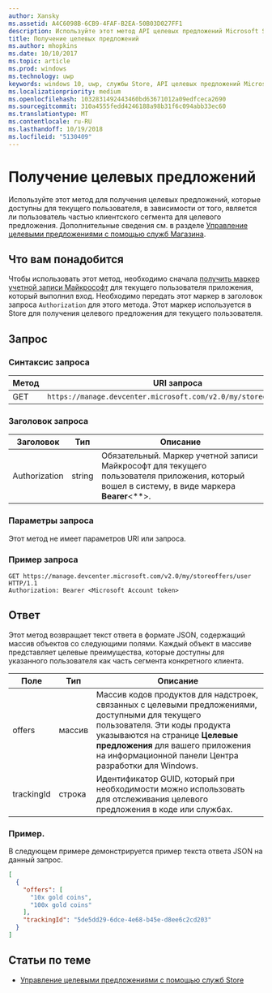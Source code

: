 ```yaml
---
author: Xansky
ms.assetid: A4C6098B-6CB9-4FAF-B2EA-50B03D027FF1
description: Используйте этот метод API целевых предложений Microsoft Store, чтобы получить целевые предложения, доступные для текущего пользователя в контексте текущего приложения.
title: Получение целевых предложений
ms.author: mhopkins
ms.date: 10/10/2017
ms.topic: article
ms.prod: windows
ms.technology: uwp
keywords: windows 10, uwp, службы Store, API целевых предложений Microsoft Store, получение целевых предложений
ms.localizationpriority: medium
ms.openlocfilehash: 1032831492443460bd63671012a09edfceca2690
ms.sourcegitcommit: 310a4555fedd4246188a98b31f6c094abb33ec60
ms.translationtype: MT
ms.contentlocale: ru-RU
ms.lasthandoff: 10/19/2018
ms.locfileid: "5130409"
---
```

# <a name="get-targeted-offers"></a>Получение целевых предложений

Используйте этот метод для получения целевых предложений, которые доступны для текущего пользователя, в зависимости от того, является ли пользователь частью клиентского сегмента для целевого предложения. Дополнительные сведения см. в разделе [Управление целевыми предложениями с помощью служб Магазина](manage-targeted-offers-using-windows-store-services.md).

## <a name="prerequisites"></a>Что вам понадобится

Чтобы использовать этот метод, необходимо сначала [получить маркер учетной записи Майкрософт](manage-targeted-offers-using-windows-store-services.md#obtain-a-microsoft-account-token) для текущего пользователя приложения, который выполнил вход. Необходимо передать этот маркер в заголовок запроса ```Authorization``` для этого метода. Этот маркер используется в Store для получения целевого предложения для текущего пользователя.

## <a name="request"></a>Запрос


### <a name="request-syntax"></a>Синтаксис запроса

| Метод | URI запроса                                                                |
|--------|----------------------------------------------------------------------------|
| GET    | ```https://manage.devcenter.microsoft.com/v2.0/my/storeoffers/user``` |


### <a name="request-header"></a>Заголовок запроса

| Заголовок        | Тип   | Описание  |
|---------------|--------|--------------|
| Authorization | string | Обязательный. Маркер учетной записи Майкрософт для текущего пользователя приложения, который вошел в систему, в виде маркера **Bearer**&lt;**&gt;. |


### <a name="request-parameters"></a>Параметры запроса

Этот метод не имеет параметров URI или запроса.

### <a name="request-example"></a>Пример запроса

```syntax
GET https://manage.devcenter.microsoft.com/v2.0/my/storeoffers/user HTTP/1.1
Authorization: Bearer <Microsoft Account token>
```

## <a name="response"></a>Ответ

Этот метод возвращает текст ответа в формате JSON, содержащий массив объектов со следующими полями. Каждый объект в массиве представляет целевые преимущества, которые доступны для указанного пользователя как часть сегмента конкретного клиента.

| Поле      | Тип   | Описание         |
|------------|--------|------------------|
| offers      | массив  | Массив кодов продуктов для надстроек, связанных с целевыми предложениями, доступными для текущего пользователя. Эти коды продукта указываются на странице **Целевые предложения** для вашего приложения на информационной панели Центра разработки для Windows.            |
| trackingId  | строка | Идентификатор GUID, который при необходимости можно использовать для отслеживания целевого предложения в коде или службах. |


### <a name="example"></a>Пример.

В следующем примере демонстрируется пример текста ответа JSON на данный запрос.

```json
[
  {
    "offers": [
      "10x gold coins",
      "100x gold coins"
    ],
    "trackingId": "5de5dd29-6dce-4e68-b45e-d8ee6c2cd203"
  }
]
```

## <a name="related-topics"></a>Статьи по теме

* [Управление целевыми предложениями с помощью служб Store](manage-targeted-offers-using-windows-store-services.md)

 

 
